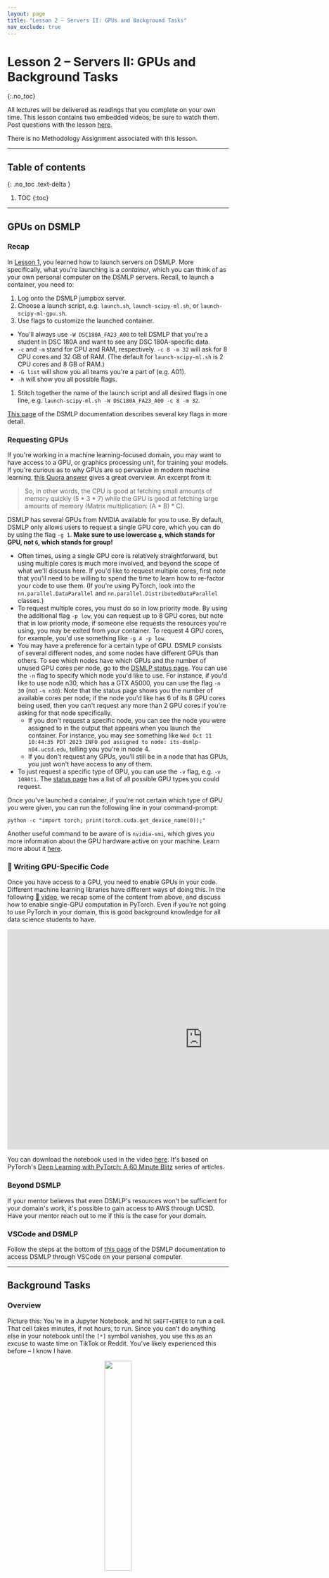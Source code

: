 ```yaml
---
layout: page
title: "Lesson 2 – Servers II: GPUs and Background Tasks"
nav_exclude: true
---
```


<script type="text/javascript" async
  src="https://cdnjs.cloudflare.com/ajax/libs/mathjax/2.7.7/MathJax.js?config=TeX-MML-AM_CHTML">
</script>

# Lesson 2 – Servers II: GPUs and Background Tasks
{:.no_toc}

All lectures will be delivered as readings that you complete on your own time. This lesson contains two embedded videos; be sure to watch them. Post questions with the lesson [here](https://edstem.org/us/courses/48541/discussion/3619695).

There is no Methodology Assignment associated with this lesson.

---

## Table of contents
{: .no_toc .text-delta }

1. TOC
{:toc}

---

## GPUs on DSMLP

### Recap

In [Lesson 1](../01), you learned how to launch servers on DSMLP. More specifically, what you're launching is a _container_, which you can think of as your own personal computer on the DSMLP servers. Recall, to launch a container, you need to:
1. Log onto the DSMLP jumpbox server.
1. Choose a launch script, e.g. `launch.sh`, `launch-scipy-ml.sh`, or `launch-scipy-ml-gpu.sh`.
1. Use flags to customize the launched container.
  - You'll always use `-W DSC180A_FA23_A00` to tell DSMLP that you're a student in DSC 180A and want to see any DSC 180A-specific data.
  - `-c` and `-m` stand for CPU and RAM, respectively. `-c 8 -m 32` will ask for 8 CPU cores and 32 GB of RAM. (The default for `launch-scipy-ml.sh` is 2 CPU cores and 8 GB of RAM.)
  - `-G list` will show you all teams you're a part of (e.g. A01).
  - `-h` will show you all possible flags.
1. Stitch together the name of the launch script and all desired flags in one line, e.g. `launch-scipy-ml.sh -W DSC180A_FA23_A00 -c 8 -m 32`.

[This page](https://support.ucsd.edu/services?id=kb_article_view&sys_kb_id=899d64931b6c991048e9cae5604bcb6e) of the DSMLP documentation describes several key flags in more detail.

### Requesting GPUs

If you're working in a machine learning-focused domain, you may want to have access to a GPU, or graphics processing unit, for training your models. If you're curious as to why GPUs are so pervasive in modern machine learning, [this Quora answer](https://www.quora.com/Why-are-GPUs-well-suited-to-deep-learning) gives a great overview. An excerpt from it:

> So, in other words, the CPU is good at fetching small amounts of memory quickly (5 * 3 * 7) while the GPU is good at fetching large amounts of memory (Matrix multiplication: (A * B) * C).

DSMLP has several GPUs from NVIDIA available for you to use. By default, DSMLP only allows users to request a single GPU core, which you can do by using the flag `-g 1`. **Make sure to use lowercase `g`, which stands for GPU, not `G`, which stands for group!**
- Often times, using a single GPU core is relatively straightforward, but using multiple cores is much more involved, and beyond the scope of what we'll discuss here. If you'd like to request multiple cores, first note that you'll need to be willing to spend the time to learn how to re-factor your code to use them. (If you're using PyTorch, look into the `nn.parallel.DataParallel` and `nn.parallel.DistributedDataParallel` classes.)
- To request multiple cores, you must do so in low priority mode. By using the additional flag `-p low`, you can request up to 8 GPU cores, but note that in low priority mode, if someone else requests the resources you're using, you may be exited from your container. To request 4 GPU cores, for example, you'd use something like `-g 4 -p low`.
- You may have a preference for a certain type of GPU. DSMLP consists of several different nodes, and some nodes have different GPUs than others. To see which nodes have which GPUs and the number of unused GPU cores per node, go to the [DSMLP status page](https://datahub.ucsd.edu/hub/status). You can use the `-n` flag to specify which node you'd like to use. For instance, if you'd like to use node n30, which has a GTX A5000, you can use the flag `-n 30` (not `-n n30`). Note that the status page shows you the number of available cores per node; if the node you'd like has 6 of its 8 GPU cores being used, then you can't request any more than 2 GPU cores if you're asking for that node specifically.
  - If you don't request a specific node, you can see the node you were assigned to in the output that appears when you launch the container. For instance, you may see something like `Wed Oct 11 10:44:35 PDT 2023 INFO pod assigned to node: its-dsmlp-n04.ucsd.edu`, telling you you're in node 4.
  - If you don't request any GPUs, you'll still be in a node that has GPUs, you just won't have access to any of them.
- To just request a specific type of GPU, you can use the `-v` flag, e.g. `-v 1080ti`. The [status page](https://datahub.ucsd.edu/hub/status) has a list of all possible GPU types you could request.

Once you've launched a container, if you're not certain which type of GPU you were given, you can run the following line in your command-prompt:

```
python -c "import torch; print(torch.cuda.get_device_name(0));"
```

Another useful command to be aware of is `nvidia-smi`, which gives you more information about the GPU hardware active on your machine. Learn more about it [here](https://developer.nvidia.com/nvidia-system-management-interface).

### 🎥 Writing GPU-Specific Code

Once you have access to a GPU, you need to enable GPUs in your code. Different machine learning libraries have different ways of doing this. In the following [🎥 video](https://youtu.be/R2wJ4QNYOFo), we recap some of the content from above, and discuss how to enable single-GPU computation in PyTorch. Even if you're not going to use PyTorch in your domain, this is good background knowledge for all data science students to have.

<center>
<iframe width="888" height="500" src="https://www.youtube.com/embed/R2wJ4QNYOFo?si=CMyh3oUqD8wbrLvT" title="YouTube video player" frameborder="0" allow="accelerometer; autoplay; clipboard-write; encrypted-media; gyroscope; picture-in-picture; web-share" allowfullscreen></iframe>
</center>

You can download the notebook used in the video [here](assets/gpu-example.ipynb). It's based on PyTorch's [Deep Learning with PyTorch: A 60 Minute Blitz](https://pytorch.org/tutorials/beginner/deep_learning_60min_blitz.html) series of articles.

### Beyond DSMLP

If your mentor believes that even DSMLP's resources won't be sufficient for your domain's work, it's possible to gain access to AWS through UCSD. Have your mentor reach out to me if this is the case for your domain.

### VSCode and DSMLP

Follow the steps at the bottom of [this page](https://support.ucsd.edu/services?id=kb_article_view&sysparm_article=kb0032269#Setup-VS-Code) of the DSMLP documentation to access DSMLP through VSCode on your personal computer.

---

## Background Tasks

### Overview

Picture this: You're in a Jupyter Notebook, and hit `SHIFT+ENTER` to run a cell. That cell takes minutes, if not hours, to run. Since you can't do anything else in your notebook until the `[*]` symbol vanishes, you use this as an excuse to waste time on TikTok or Reddit. You've likely experienced this before – I know I have.

<center>

<img src="assets/compiling.png" width="35%">

</center>

<center><i>In the traditional computing context, it was compiling that took a long time. In your case, it's likely model training.<br>(<a href="https://xkcd.com/303/">source</a>)</i></center>

The reality is, **human time is worth a lot more than compute time**. While we can only work for so many hours a day, servers (like DSMLP) can run 24/7. Here, we'll learn how to initiate jobs that run for hours, or even days, on DSMLP. In order to do this, we need:

- A server that can run even after we log out. As we'll see, we can make DSMLP behave this way. Note that vanilla DataHub doesn't work this way – after 20 minutes of inactivity, DataHub disconnects you. 
- Code that doesn't require human interaction.
  - The job is going to run for minutes or hours without any intervention – we need to be able to run a single command, e.g. a **build script**, that runs our entire workflow. We'll learn more about how to write build scripts in next week's lesson.
- Code that is largely correct.
  - We don't want to wait hours before figuring out that our code is incorrect!
- Good logging.
  - Debugging is more difficult – the outputs of `print` statements won't be captured. In the [Logging](#logging) section, we'll discuss this further.


### DSMLP and Kubernetes

Last week, you learned how to launch servers on DSMLP, and in this lesson above, you learned how to customize the compute resources allocated to your _container_. It turns out that DSMLP is a _Kubernetes cluster_. [Kubernetes](https://kubernetes.io/docs/concepts/overview/) is a platform that manages, or _orchestrates_, containerized workloads. Kubernetes is the system that manages which containers receive which resources on DSMLP.

_Fun fact: [Per the documentation](https://kubernetes.io/docs/concepts/overview/), Kubernetes is often shortened to "K8S" because there are 8 letters between the K and s in Kubernetes._

When we run a launch script on DSMLP, we are requesting a Kubernetes _pod_. While not entirely accurate, it's simplest to think of a pod as another term for a container (this is not fully accurate because pods can consist of multiple containers).

The reason this context is relevant is because we need to interact with the underlying Kubernetes infrastructure in order to initiate a long-running job in a pod. While on the DSMLP jumpbox server, there are two Kubernetes-related command-line tools to know about:
- `kubectl`, which stands for "Kubernetes control", allows us to list and delete pods associated with the current user. (Not sure how it's pronounced? [Neither are the enthusiasts.](https://www.youtube.com/watch?v=2wgAIvXpJqU))
- `kubesh`, which stands for "Kubernetes shell", allows us to connect to the shell (command-line) in a specified pod. 

**To launch a background pod – that is, a pod in which we will initiate a long-running job – we use the `-b` flag when running a launch script.** For instance, we may run `launch-scipy-ml.sh -W DSC180A_FA23_A00 -g 1 -c 4 -b` to create a background-enabled pod with 1 GPU and 4 CPU cores. When using the `-b` flag, notice that we are **not** put into the pod that we requested – instead, the pod is simply created.

<center><img src="assets/background.png" width="80%"></center>

<center><i>Note that the hostname is still <code>[srampure@dsmlp-login]</code>!</i></center>

The resulting output contains the pod ID – `srampure-27068` in this case – which we'll need to remember in order to interact with the pod. In order to actually enter the pod, we can run `kubesh <pod-id>`, e.g. `kubesh srampure-27068`.

Once we enter the pod, everything will appear as though we just ran our launch script without the `-b` flag. However, there's a difference – when we exit our pod (by either typing `exit` or hitting `CONTROL+D`), any processes we initiated will keep running!

### 🎥 Running Jobs on Background Pods

For a walkthrough on how to initiate long-running jobs, watch the following [🎥 video](https://youtu.be/2PlR8duAxP0). (It was recorded last year, when the order of methodology content was slightly different – ignore the point about Docker images, and make sure to use `-W DSC180A_FA23_A00`, even though we didn't in the video.)

<center>
<iframe width="888" height="500" src="https://www.youtube.com/embed/2PlR8duAxP0?si=g9hw3qr4NEgnKUh6" title="YouTube video player" frameborder="0" allow="accelerometer; autoplay; clipboard-write; encrypted-media; gyroscope; picture-in-picture; web-share" allowfullscreen></iframe>
</center>

As a summary:
- `kubesh <pod-id>` launches a pod.
- `kubectl get pods` lists all pods.
- `kubectl delete pod <pod-id>` deletes a pod.
- Adding the `&` after a call to `python` in the command-line, e.g. `python run.py test data &`, runs your Python process in the background without taking over the command prompt.
  - `ps` lists all of the current processes and their IDs.
  - `kill <process-id>` kills a process.

Note: The default timeout, according to the [DSMLP documentation](https://support.ucsd.edu/services?id=kb_article_view&sysparm_article=KB0032269&sys_kb_id=5bf581ba872299d4947a0fa8cebb35ea), is 6 hours (not 3, as mentioned in the video). If you need to need a pod to run for up to 12 hours, you can specify this by writing a custom launch script; see [here](https://support.ucsd.edu/services?id=kb_article_view&sysparm_article=KB0032273&sys_kb_id=b18fd328dbe2dcd04cd8f06e0f961988) for instructions on how to do so (you may also want to do this if you've gotten annoyed of writing out several flags each time you want to launch a pod). If you need a pod to run for more than 12 hours, contact datahub@ucsd.edu and mention that it's for DSC 180A.

---

## Logging

When we initiate background tasks, we don't typically have access to the command-line outputs (e.g. print statements) of our code. As such, it can be particularly difficult to debug when and why something went wrong. In this setting, the cost of trial-and-error is high, since each "trial" takes a long time to run.

The solution is to save logs to a file that you can inspect afterwards. The most rudimentary way to do this, if you're already using "print debugging", is to use the `>` keyword when calling `python` from the command-line. For instance,

```
python run.py all > log.txt &
```

will run `run.py` in the background (`&`), with the `test` target, and will save all outputs (e.g. results of print statements, warnings, and error messages) to `log.txt`. While this works, it can be difficult to determine where in the project each line in `log.txt` came from.

A better solution is to use the built-in [`logging`](https://docs.python.org/3/library/logging.html) module. It automatically records a timestamp each time it is called, along with which file and function the logging occurred in. You can customize the granularity and frequency of the logs to match your use case. We won't cover the details of the `logging` module here; instead, we'll point you to [this tutorial by realpython.com](https://realpython.com/python-logging/). However, here is an example of how the module works:

```python
# randdiv.py
import logging
import numpy as np

logging.basicConfig(filename='log.txt', 
		    filemode='a', 
		    level=logging.INFO,
		    datefmt='%H:%M:%S',
		    format='%(asctime)s,%(msecs)d %(name)s %(levelname)s %(message)s')

def myfunc():
    a = np.random.randint(-5, 5)
    b = np.random.randint(-5, 5)

    if b == 0:
        logging.info('zerodivisionerror preempted')

    else:
        return a / b

print([myfunc() for _ in range(100)])
```

Upon running `python randdiv.py`, `log.txt` might contain:

```
2022-10-30 23:37:11,815,815 root INFO zerodivisionerror preempted
```

This tells us when (October 30th at 11:37:11PM) and where (`randdiv.py`, the root-level file in this case) each call to `logging.info` occurred.